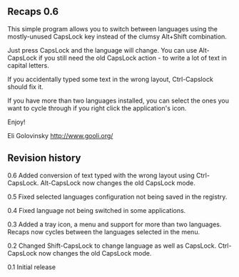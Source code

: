Recaps 0.6
------------------------------------

This simple program allows you to switch between languages using the mostly-unused CapsLock key instead of the clumsy Alt+Shift combination.

Just press CapsLock and the language will change. You can use Alt-CapsLock if you still need the old CapsLock action - to write a lot of text in capital letters.

If you accidentally typed some text in the wrong layout, Ctrl-Capslock should fix it.

If you have more than two languages installed, you can select the ones you want to cycle through if you right click the application's icon.

Enjoy!

Eli Golovinsky
http://www.gooli.org/


Revision history
------------------------------------
0.6	Added conversion of text typed with the wrong layout 
	using Ctrl-CapsLock. Alt-CapsLock now changes the old 
	CapsLock mode.

0.5	Fixed selected languages configuration not being saved 
	in the registry.

0.4	Fixed language not being switched in some applications.

0.3	Added a tray icon, a menu and support for more than two 
	languages. Recaps now cycles between the languages selected
	in the menu.

0.2	Changed Shift-CapsLock to change language as well as CapsLock.
	Ctrl-CapsLock now changes the old CapsLock mode.

0.1	Initial release
